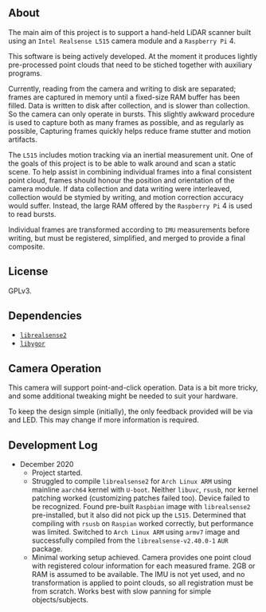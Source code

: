 
## About

The main aim of this project is to support a hand-held LiDAR scanner built using
an `Intel Realsense L515` camera module and a `Raspberry Pi` 4.

This software is being actively developed. At the moment it produces lightly
pre-processed point clouds that need to be stiched together with auxiliary
programs.

Currently, reading from the camera and writing to disk are separated; frames are
captured in memory until a fixed-size RAM buffer has been filled. Data is
written to disk after collection, and is slower than collection. So the camera
can only operate in bursts. This slightly awkward procedure is used to capture
both as many frames as possible, and as regularly as possible, Capturing frames
quickly helps reduce frame stutter and motion artifacts.

The `L515` includes motion tracking via an inertial measurement unit. One of the
goals of this project is to be able to walk around and scan a static scene. To
help assist in combining individual frames into a final consistent point cloud,
frames should honour the position and orientation of the camera module. If data
collection and data writing were interleaved, collection would be stymied by
writing, and motion correction accuracy would suffer. Instead, the large RAM
offered by the `Raspberry Pi` 4 is used to read bursts.

Individual frames are transformed according to `IMU` measurements before
writing, but must be registered, simplified, and merged to provide a final
composite.


## License

GPLv3.


## Dependencies

- [`librealsense2`](https://github.com/IntelRealSense/librealsense)
- [`libygor`](https://github.com/hdclark/Ygor)


## Camera Operation

This camera will support point-and-click operation. Data is a bit more tricky,
and some additional tweaking might be needed to suit your hardware.

To keep the design simple (initially), the only feedback provided will be via
and LED. This may change if more information is required.


## Development Log

- December 2020
  - Project started.
  - Struggled to compile `librealsense2` for `Arch Linux ARM` using mainline
    `aarch64` kernel with `U-boot`. Neither `libuvc`, `rsusb`, nor kernel
    patching worked (customizing patches failed too). Device failed to be
    recognized. Found pre-built `Raspbian` image with `librealsense2`
    pre-installed, but it also did not pick up the `L515`. Determined that
    compiling with `rsusb` on `Raspian` worked correctly, but performance was
    limited. Switched to `Arch Linux ARM` using `armv7` image and successfully
    compiled from the `librealsense-v2.40.0-1` `AUR` package.
  - Minimal working setup achieved. Camera provides one point cloud with
    registered colour information for each measured frame. 2GB or RAM is assumed
    to be available. The IMU is not yet used, and no transformation is applied
    to point clouds, so all registration must be from scratch. Works best with
    slow panning for simple objects/subjects.

